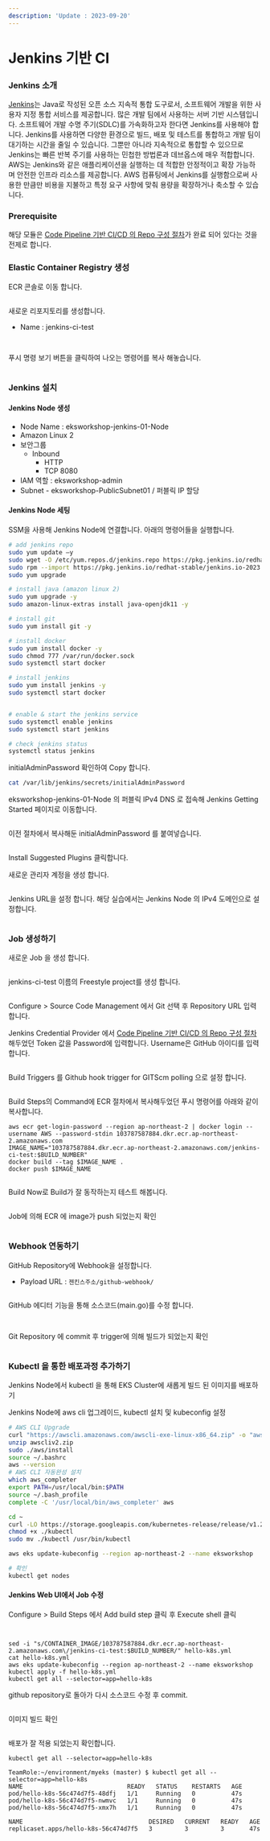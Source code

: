 ```yaml
---
description: 'Update : 2023-09-20'
---
```


# Jenkins 기반 CI

### Jenkins 소개  <a href="#ci-cd" id="ci-cd"></a>

[Jenkins](https://jenkins.io/)는 Java로 작성된 오픈 소스 지속적 통합 도구로서, 소프트웨어 개발을 위한 사용자 지정 통합 서비스를 제공합니다. 많은 개발 팀에서 사용하는 서버 기반 시스템입니다. 소프트웨어 개발 수명 주기(SDLC)를 가속화하고자 한다면 Jenkins를 사용해야 합니다. Jenkins를 사용하면 다양한 환경으로 빌드, 배포 및 테스트를 통합하고 개발 팀이 대기하는 시간을 줄일 수 있습니다. 그뿐만 아니라 지속적으로 통합할 수 있으므로 Jenkins는 빠른 반복 주기를 사용하는 민첩한 방법론과 데브옵스에 매우 적합합니다. AWS는 Jenkins와 같은 애플리케이션을 실행하는 데 적합한 안정적이고 확장 가능하며 안전한 인프라 리소스를 제공합니다. AWS 컴퓨팅에서 Jenkins를 실행함으로써 사용한 만큼만 비용을 지불하고 특정 요구 사항에 맞춰 용량을 확장하거나 축소할 수 있습니다.

### Prerequisite <a href="#role" id="role"></a>

해당 모듈은 [Code Pipeline 기반 CI/CD 의 Repo 구성 절차](https://whchoi98.gitbook.io/k8s/eks-cicd/cicd-w-codepipeline#repo)가 완료 되어 있다는 것을 전제로 합니다.

### Elastic Container Registry 생성 <a href="#role" id="role"></a>

ECR 콘솔로 이동 합니다.

<figure><img src="../.gitbook/assets/image (8).png" alt=""><figcaption></figcaption></figure>

새로운 리포지토리를 생성합니다.

* Name : jenkins-ci-test

<figure><img src="../.gitbook/assets/image (9).png" alt=""><figcaption></figcaption></figure>

<figure><img src="../.gitbook/assets/image (10).png" alt=""><figcaption></figcaption></figure>

푸시 명령 보기 버튼을 클릭하여 나오는 명령어를 복사 해놓습니다.

<figure><img src="../.gitbook/assets/image (11).png" alt=""><figcaption></figcaption></figure>

### Jenkins 설치 <a href="#role" id="role"></a>

#### Jenkins Node 생성 <a href="#2.-aws-auth-configmap" id="2.-aws-auth-configmap"></a>

* Node Name : eksworkshop-jenkins-01-Node
* Amazon Linux 2
* 보안그룹
  * Inbound
    * HTTP
    * TCP 8080&#x20;
* IAM 역할 : eksworkshop-admin
* Subnet - eksworkshop-PublicSubnet01 / 퍼블릭 IP 할당



#### Jenkins Node 세팅 <a href="#2.-aws-auth-configmap" id="2.-aws-auth-configmap"></a>

SSM을 사용해 Jenkins Node에 연결합니다. 아래의 명령어들을 실행합니다.

```sh
# add jenkins repo
sudo yum update –y
sudo wget -O /etc/yum.repos.d/jenkins.repo https://pkg.jenkins.io/redhat-stable/jenkins.repo
sudo rpm --import https://pkg.jenkins.io/redhat-stable/jenkins.io-2023.key
sudo yum upgrade

# install java (amazon linux 2)
sudo yum upgrade -y
sudo amazon-linux-extras install java-openjdk11 -y

# install git
sudo yum install git -y

# install docker
sudo yum install docker -y
sudo chmod 777 /var/run/docker.sock
sudo systemctl start docker

# install jenkins
sudo yum install jenkins -y
sudo systemctl start docker


# enable & start the jenkins service
sudo systemctl enable jenkins
sudo systemctl start jenkins

# check jenkins status
systemctl status jenkins
```

initialAdminPassword 확인하여 Copy 합니다.

```sh
cat /var/lib/jenkins/secrets/initialAdminPassword
```

eksworkshop-jenkins-01-Node 의 퍼블릭 IPv4 DNS 로 접속해 Jenkins Getting Started 페이지로 이동합니다.

<figure><img src="../.gitbook/assets/image (23).png" alt=""><figcaption></figcaption></figure>

이전 절차에서 복사해둔 initialAdminPassword 를 붙여넣습니다.

<figure><img src="../.gitbook/assets/image (22).png" alt=""><figcaption></figcaption></figure>

Install Suggested Plugins 클릭합니다.



새로운 관리자 계정을 생성 합니다.

<figure><img src="../.gitbook/assets/image (25).png" alt=""><figcaption></figcaption></figure>

Jenkins URL을 설정 합니다. 해당 실습에서는 Jenkins Node 의 IPv4 도메인으로 설정합니다.

<figure><img src="../.gitbook/assets/image (26).png" alt=""><figcaption></figcaption></figure>

### Job 생성하기

새로운 Job 을 생성 합니다.

<figure><img src="../.gitbook/assets/image (4).png" alt=""><figcaption></figcaption></figure>

jenkins-ci-test 이름의 Freestyle project를 생성 합니다.

<figure><img src="../.gitbook/assets/image (5).png" alt=""><figcaption></figcaption></figure>

Configure > Source Code Management 에서 Git 선택 후 Repository URL 입력 합니다.



Jenkins Credential Provider 에서 [Code Pipeline 기반 CI/CD 의 Repo 구성 절차](https://whchoi98.gitbook.io/k8s/eks-cicd/cicd-w-codepipeline#repo) 해두었던 Token 값을 Password에 입력합니다. Username은 GitHub 아이디를 입력합니다.

<figure><img src="../.gitbook/assets/image (6).png" alt=""><figcaption></figcaption></figure>

Build Triggers 를 Github hook trigger for GITScm polling 으로 설정 합니다.

<figure><img src="../.gitbook/assets/image (7).png" alt=""><figcaption></figcaption></figure>

Build Steps의 Command에 ECR 절차에서 복사해두었던 푸시 명령어를 아래와 같이 복사합니다.

```
aws ecr get-login-password --region ap-northeast-2 | docker login --username AWS --password-stdin 103787587884.dkr.ecr.ap-northeast-2.amazonaws.com
IMAGE_NAME="103787587884.dkr.ecr.ap-northeast-2.amazonaws.com/jenkins-ci-test:$BUILD_NUMBER"
docker build --tag $IMAGE_NAME .
docker push $IMAGE_NAME
```

<figure><img src="../.gitbook/assets/image (1).png" alt=""><figcaption></figcaption></figure>

Build Now로 Build가 잘 동작하는지 테스트 해봅니다.

<figure><img src="../.gitbook/assets/image (12).png" alt=""><figcaption></figcaption></figure>

Job에 의해 ECR 에 image가 push 되었는지 확인

<figure><img src="../.gitbook/assets/image (14).png" alt=""><figcaption></figcaption></figure>

### Webhook 연동하기

GitHub Repository에 Webhook을 설정합니다.

* Payload URL : `젠킨스주소/github-webhook/`

<figure><img src="../.gitbook/assets/image (17).png" alt=""><figcaption></figcaption></figure>

GitHub 에디터 기능을 통해 소스코드(main.go)를 수정 합니다.

<figure><img src="../.gitbook/assets/image (15).png" alt=""><figcaption></figcaption></figure>

<figure><img src="../.gitbook/assets/image (16).png" alt=""><figcaption></figcaption></figure>

Git Repository 에 commit 후 trigger에 의해 빌드가 되었는지 확인

<figure><img src="../.gitbook/assets/image (19).png" alt=""><figcaption></figcaption></figure>

### Kubectl 을 통한 배포과정 추가하기

Jenkins Node에서 kubectl 을 통해 EKS Cluster에 새롭게 빌드 된 이미지를 배포하기

Jenkins Node에 aws cli 업그레이드, kubectl 설치 및 kubeconfig 설정

```sh
# AWS CLI Upgrade
curl "https://awscli.amazonaws.com/awscli-exe-linux-x86_64.zip" -o "awscliv2.zip"
unzip awscliv2.zip
sudo ./aws/install
source ~/.bashrc
aws --version
# AWS CLI 자동완성 설치 
which aws_completer
export PATH=/usr/local/bin:$PATH
source ~/.bash_profile
complete -C '/usr/local/bin/aws_completer' aws

```

```sh
cd ~
curl -LO https://storage.googleapis.com/kubernetes-release/release/v1.23.17/bin/linux/amd64/kubectl
chmod +x ./kubectl
sudo mv ./kubectl /usr/bin/kubectl

```

```sh
aws eks update-kubeconfig --region ap-northeast-2 --name eksworkshop

# 확인
kubectl get nodes
```



#### Jenkins Web UI에서 Job 수정

Configure > Build Steps 에서 Add build step 클릭 후 Execute shell 클릭

<figure><img src="../.gitbook/assets/image (20).png" alt=""><figcaption></figcaption></figure>

<figure><img src="../.gitbook/assets/image (2).png" alt=""><figcaption></figcaption></figure>

```
sed -i "s/CONTAINER_IMAGE/103787587884.dkr.ecr.ap-northeast-2.amazonaws.com\/jenkins-ci-test:$BUILD_NUMBER/" hello-k8s.yml
cat hello-k8s.yml
aws eks update-kubeconfig --region ap-northeast-2 --name eksworkshop
kubectl apply -f hello-k8s.yml
kubectl get all --selector=app=hello-k8s

```

github repository로 돌아가 다시 소스코드 수정 후 commit.

<figure><img src="../.gitbook/assets/image (1) (1).png" alt=""><figcaption></figcaption></figure>

이미지 빌드 확인

<figure><img src="../.gitbook/assets/image (3).png" alt=""><figcaption></figcaption></figure>



배포가 잘 적용 되었는지 확인합니다.

```
kubectl get all --selector=app=hello-k8s
```

```
TeamRole:~/environment/myeks (master) $ kubectl get all --selector=app=hello-k8s
NAME                             READY   STATUS    RESTARTS   AGE
pod/hello-k8s-56c474d7f5-48dfj   1/1     Running   0          47s
pod/hello-k8s-56c474d7f5-nwmvc   1/1     Running   0          47s
pod/hello-k8s-56c474d7f5-xmx7h   1/1     Running   0          47s

NAME                                   DESIRED   CURRENT   READY   AGE
replicaset.apps/hello-k8s-56c474d7f5   3         3         3       47s
```
